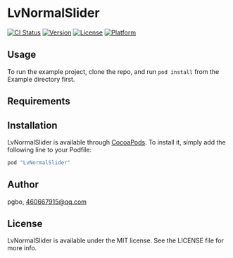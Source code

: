 # LvNormalSlider

[![CI Status](http://img.shields.io/travis/pgbo/LvNormalSlider.svg?style=flat)](https://travis-ci.org/pgbo/LvNormalSlider)
[![Version](https://img.shields.io/cocoapods/v/LvNormalSlider.svg?style=flat)](http://cocoapods.org/pods/LvNormalSlider)
[![License](https://img.shields.io/cocoapods/l/LvNormalSlider.svg?style=flat)](http://cocoapods.org/pods/LvNormalSlider)
[![Platform](https://img.shields.io/cocoapods/p/LvNormalSlider.svg?style=flat)](http://cocoapods.org/pods/LvNormalSlider)

## Usage

To run the example project, clone the repo, and run `pod install` from the Example directory first.

## Requirements

## Installation

LvNormalSlider is available through [CocoaPods](http://cocoapods.org). To install
it, simply add the following line to your Podfile:

```ruby
pod "LvNormalSlider"
```

## Author

pgbo, 460667915@qq.com

## License

LvNormalSlider is available under the MIT license. See the LICENSE file for more info.
